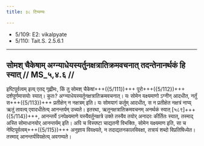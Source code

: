```yaml
---
title: ३८ टिप्पण्यः

---
```

- 5/109: E2: vikalpyate
- 5/110: Tait.S. 2.5.6.1

____________________________________________


## सोमश् चैकेषाम् अग्न्याधेयस्यर्तुनक्षत्रातिक्रमवचनात् तदन्तेनानर्थकं हि स्यात् // MS_५,४.६ //

इष्टिपूर्वत्वम् इत्य् एतद् गृह्णीमः, किं तु सोमश् चैकेषां+++({5/111})+++ पूरो+++({5/112})+++ दर्शपूर्णमासयोः स्यात्। कुतः? अग्न्याधेयस्यर्तुनक्षत्रातिक्रमवचनात्। यः सोमेन यक्ष्यमाणो ऽग्नीन् आदधीत, नर्तुं स+++({5/113})+++ प्रतीक्षेन् न नक्षत्रम् इति। यः सोमयागं कर्तुम् आदधीत्, स न प्रतीक्षेत नक्षत्रं नाप्य् ऋतुं तावत्य् एवादधीतेत्य् आनन्तर्यम् उच्यते। इतरथा, ऋतुनक्षत्रातिक्रमवचनम् अनर्थकं स्यात् [५८९]+++({5/114})+++, आनन्तर्ये ऽनपेक्ष्यमाणे यस्यैवर्तुनक्षत्रे उक्ते तस्यैव तयोर् अनादरः कीर्तितः स्यात्, तस्माद् अस्ति सोमाधानयोर् आनन्तर्यम् इति। अपि च विस्पष्टा चाद्यतनी विभक्तिः, सोमेन यक्ष्यमाण इति, सा च नेष्टिपूर्वत्वम्+++({5/115})+++ अनुज्ञाय विवक्ष्यते, न तदाद्यतनकालविवक्षा, तत्रायं शब्दो विप्रतिषिध्येत। तस्माद् आनन्तर्यविवक्षेत्य् अवगम्यते।
